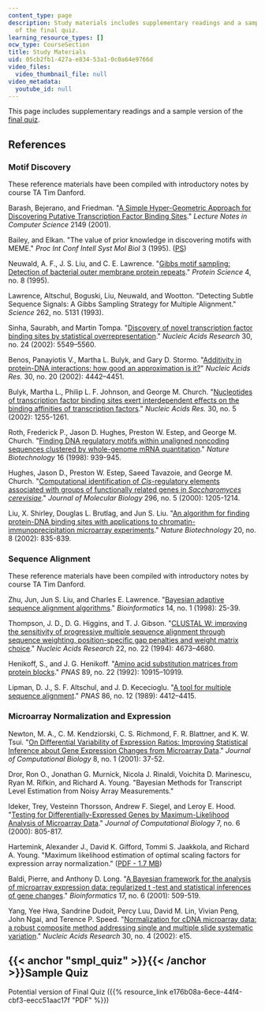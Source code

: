 ```yaml
---
content_type: page
description: Study materials includes supplementary readings and a sample version
  of the final quiz.
learning_resource_types: []
ocw_type: CourseSection
title: Study Materials
uid: 05cb2fb1-427a-e834-53a1-0c0a64e9766d
video_files:
  video_thumbnail_file: null
video_metadata:
  youtube_id: null
---
```


This page includes supplementary readings and a sample version of the [final quiz](#smpl_quiz).

References
----------

### Motif Discovery

These reference materials have been compiled with introductory notes by course TA Tim Danford.

Barash, Bejerano, and Friedman. "[A Simple Hyper-Geometric Approach for Discovering Putative Transcription Factor Binding Sites](https://link.springer.com/chapter/10.1007/3-540-44696-6_22)." _Lecture Notes in Computer Science_ 2149 (2001).

Bailey, and Elkan. "The value of prior knowledge in discovering motifs with MEME." _Proc Int Conf Intell Syst Mol Biol_ 3 (1995). ([PS](https://pdfs.semanticscholar.org/67a9/68df4693b00dd1ea5b6fca2bb3933eee61ae.pdf?_ga=2.239756547.1443061890.1563980296-672817412.1563980296))

Neuwald, A. F., J. S. Liu, and C. E. Lawrence. "[Gibbs motif sampling: Detection of bacterial outer membrane protein repeats](https://www.ncbi.nlm.nih.gov/pmc/articles/PMC2143180/)." _Protein Science_ 4, no. 8 (1995).

Lawrence, Altschul, Boguski, Liu, Neuwald, and Wootton. "Detecting Subtle Sequence Signals: A Gibbs Sampling Strategy for Multiple Alignment." _Science_ 262, no. 5131 (1993).

Sinha, Saurabh, and Martin Tompa. "[Discovery of novel transcription factor binding sites by statistical overrepresentation](http://www.pubmedcentral.nih.gov/articlerender.fcgi?artid=140044)." _Nucleic Acids Research_ 30, no. 24 (2002): 5549–5560.

Benos, Panayiotis V., Martha L. Bulyk, and Gary D. Stormo. "[Additivity in protein-DNA interactions: how good an approximation is it?](http://www.pubmedcentral.nih.gov/articlerender.fcgi?artid=137142)" _Nucleic Acids Res._ 30, no. 20 (2002): 4442–4451.

Bulyk, Martha L., Philip L. F. Johnson, and George M. Church. "[Nucleotides of transcription factor binding sites exert interdependent effects on the binding affinities of transcription factors](http://nar.oxfordjournals.org/cgi/content/abstract/30/5/1255)." _Nucleic Acids Res._ 30, no. 5 (2002): 1255-1261.

Roth, Frederick P., Jason D. Hughes, Preston W. Estep, and George M. Church. "[Finding DNA regulatory motifs within unaligned noncoding sequences clustered by whole-genome mRNA quantitation](http://www.nature.com/cgi-taf/DynaPage.taf?file=/nbt/journal/v16/n10/abs/nbt1098-939.html)." _Nature Biotechnology_ 16 (1998): 939-945.

Hughes, Jason D., Preston W. Estep, Saeed Tavazoie, and George M. Church. "[Computational identification of _Cis_\-regulatory elements associated with groups of functionally related genes in _Saccharomyces cerevisiae_](http://dx.doi.org/10.1006/jmbi.2000.3519)." _Journal of Molecular Biology_ 296, no. 5 (2000): 1205-1214.

Liu, X. Shirley, Douglas L. Brutlag, and Jun S. Liu. "[An algorithm for finding protein-DNA binding sites with applications to chromatin-immunoprecipitation microarray experiments](http://www.nature.com/nbt/journal/v20/n8/abs/nbt717.html)." _Nature Biotechnology_ 20, no. 8 (2002): 835-839.

### Sequence Alignment

These reference materials have been compiled with introductory notes by course TA Tim Danford.

Zhu, Jun, Jun S. Liu, and Charles E. Lawrence. "[Bayesian adaptive sequence alignment algorithms](http://bioinformatics.oxfordjournals.org/content/14/1/25.short)." _Bioinformatics_ 14, no. 1 (1998): 25-39.

Thompson, J. D., D. G. Higgins, and T. J. Gibson. "[CLUSTAL W: improving the sensitivity of progressive multiple sequence alignment through sequence weighting, position-specific gap penalties and weight matrix choice](http://www.pubmedcentral.nih.gov/articlerender.fcgi?artid=308517)." _Nucleic Acids Research_ 22, no. 22 (1994): 4673–4680.

Henikoff, S., and J. G. Henikoff. "[Amino acid substitution matrices from protein blocks](http://www.pubmedcentral.nih.gov/articlerender.fcgi?artid=50453)." _PNAS_ 89, no. 22 (1992): 10915–10919.

Lipman, D. J., S. F. Altschul, and J. D. Kececioglu. "[A tool for multiple sequence alignment](http://www.pubmedcentral.nih.gov/articlerender.fcgi?artid=287279)." _PNAS_ 86, no. 12 (1989): 4412–4415.

### Microarray Normalization and Expression

Newton, M. A., C. M. Kendziorski, C. S. Richmond, F. R. Blattner, and K. W. Tsui. "[On Differential Variability of Expression Ratios: Improving Statistical Inference about Gene Expression Changes from Microarray Data](http://www.liebertonline.com/doi/abs/10.1089%2F106652701300099074)." _Journal of Computational Biology_ 8, no. 1 (2001): 37-52.

Dror, Ron O., Jonathan G. Murnick, Nicola J. Rinaldi, Voichita D. Marinescu, Ryan M. Rifkin, and Richard A. Young. "Bayesian Methods for Transcript Level Estimation from Noisy Array Measurements."

Ideker, Trey, Vesteinn Thorsson, Andrew F. Siegel, and Leroy E. Hood. "[Testing for Differentially-Expressed Genes by Maximum-Likelihood Analysis of Microarray Data](http://www.liebertonline.com/doi/abs/10.1089%2F10665270050514945)." _Journal of Computational Biology_ 7, no. 6 (2000): 805-817.

Hartemink, Alexander J., David K. Gifford, Tommi S. Jaakkola, and Richard A. Young. "Maximum likelihood estimation of optimal scaling factors for expression array normalization." ([PDF - 1.7 MB](https://groups.csail.mit.edu/cgs/pubs/spie.pdf))

Baldi, Pierre, and Anthony D. Long. "[A Bayesian framework for the analysis of microarray expression data: regularized t -test and statistical inferences of gene changes](http://bioinformatics.oxfordjournals.org/cgi/content/abstract/17/6/509)." _Bioinformatics_ 17, no. 6 (2001): 509-519.

Yang, Yee Hwa, Sandrine Dudoit, Percy Luu, David M. Lin, Vivian Peng, John Ngai, and Terence P. Speed. "[Normalization for cDNA microarray data: a robust composite method addressing single and multiple slide systematic variation](http://nar.oxfordjournals.org/cgi/content/abstract/30/4/e15)." _Nucleic Acids Research_ 30, no. 4 (2002): e15.

{{< anchor "smpl_quiz" >}}{{< /anchor >}}Sample Quiz
----------------------------------------------------

Potential version of Final Quiz ({{% resource_link e176b08a-6ece-44f4-cbf3-eecc51aac17f "PDF" %}})